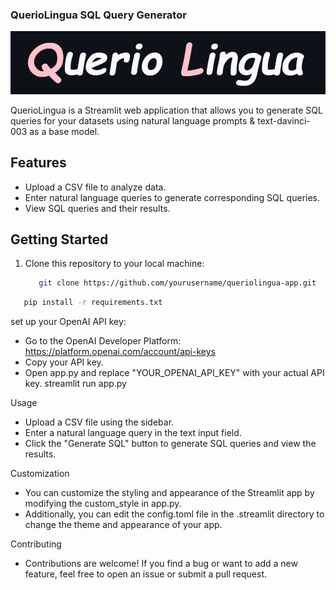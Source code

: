 ### QuerioLingua SQL Query Generator

![Landing Page](https://github.com/Arya920/Querio_Lingua-NL-to-SQL/blob/main/ss.png)

QuerioLingua is a Streamlit web application that allows you to generate SQL queries for your datasets using natural language prompts & text-davinci-003 as a base model.

## Features

- Upload a CSV file to analyze data.
- Enter natural language queries to generate corresponding SQL queries.
- View SQL queries and their results.


## Getting Started

1. Clone this repository to your local machine:

   ```bash
      git clone https://github.com/yourusername/queriolingua-app.git

```bash
   pip install -r requirements.txt
```


set up your OpenAI API key:
- Go to the OpenAI Developer Platform: https://platform.openai.com/account/api-keys
- Copy your API key.
- Open app.py and replace "YOUR_OPENAI_API_KEY" with your actual API key.
streamlit run app.py

Usage
- Upload a CSV file using the sidebar.
- Enter a natural language query in the text input field.
- Click the "Generate SQL" button to generate SQL queries and view the results.

Customization
- You can customize the styling and appearance of the Streamlit app by modifying the custom_style in app.py.
-  Additionally, you can edit the config.toml file in the .streamlit directory to change the theme and appearance of your app.

Contributing
- Contributions are welcome! If you find a bug or want to add a new feature, feel free to open an issue or submit a pull request.
